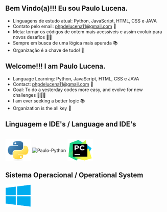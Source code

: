 ## Bem Vindo(a)!!! Eu sou Paulo Lucena.

- Linguagens de estudo atual: Python, JavaScript, HTML, CSS e JAVA
- Contato pelo email: phpdelucena11@gmail.com 📩
- Meta: tornar os códigos de ontem mais acessíveis e assim evoluir para novos desafios 🧑‍💻
- Sempre em busca de uma lógica mais apurada 📚
- Organização é a chave de tudo! 🔑

## Welcome!!! I am Paulo Lucena.

- Language Learning: Python, JavaScript, HTML, CSS e JAVA 
- Contact: phpdelucena11@gmail.com 📩
- Goal: To do a yesterday codes more easy, and evolve for new challenges 🧑🏽‍💻
- I am ever seeking a better logic 📚
- Organization is the all key 🔑

## Linguagem e IDE's / Language and IDE's

<div style="display: inline_block"><br>
  <img align="center" alt="Paulo-Python" height="70" width="80" src="https://raw.githubusercontent.com/devicons/devicon/master/icons/python/python-original.svg">
  <img align="center" alt="Paulo-Python" height="70" width="80" src="https://cdn.jsdelivr.net/gh/devicons/devicon/icons/vscode/vscode-original.svg" /> <img 
  <img align="center" alt="Renato-Git" height="70" width="80" src="https://raw.githubusercontent.com/devicons/devicon/master/icons/pycharm/pycharm-original.svg">
</div>

## Sistema Operacional / Operational System
<img align="center" alt="Paulo-Git" height="70" width="80" src="https://raw.githubusercontent.com/devicons/devicon/master/icons/windows8/windows8-original.svg">
